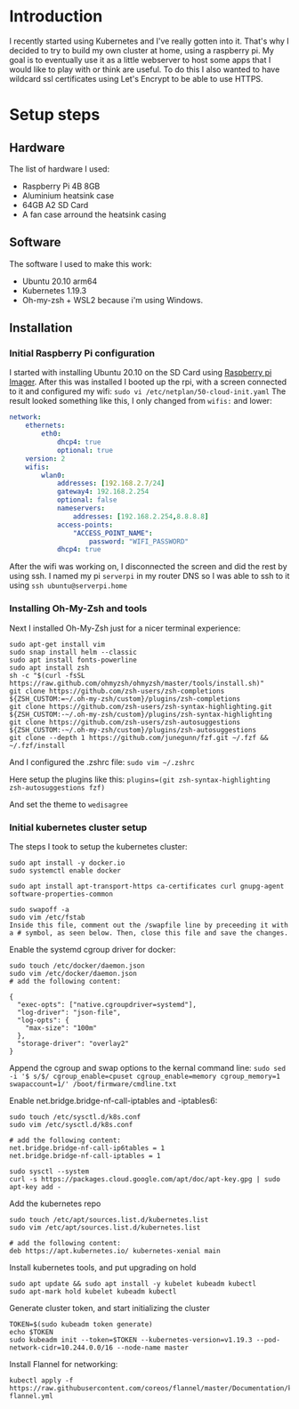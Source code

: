 # Introduction
I recently started using Kubernetes and I've really gotten into it. That's why I decided to try to build my own cluster at home, using a raspberry pi. My goal is to eventually use it as a little webserver to host some apps that I would like to play with or think are useful. To do this I also wanted to have wildcard ssl certificates using Let's Encrypt to be able to use HTTPS.

# Setup steps

## Hardware
The list of hardware I used:
- Raspberry Pi 4B 8GB
- Aluminium heatsink case
- 64GB A2 SD Card
- A fan case arround the heatsink casing

## Software
The software I used to make this work:
- Ubuntu 20.10 arm64
- Kubernetes 1.19.3
- Oh-my-zsh + WSL2 because i'm using Windows.

## Installation

### Initial Raspberry Pi configuration
I started with installing Ubuntu 20.10 on the SD Card using [Raspberry pi Imager](https://www.raspberrypi.org/software/).
After this was installed I booted up the rpi, with a screen connected to it and configured my wifi: `sudo vi /etc/netplan/50-cloud-init.yaml`
The result looked something like this, I only changed from `wifis:` and lower:
```yaml
network:
    ethernets:
        eth0:
            dhcp4: true
            optional: true
    version: 2
    wifis:
        wlan0:
            addresses: [192.168.2.7/24]
            gateway4: 192.168.2.254
            optional: false
            nameservers:
                addresses: [192.168.2.254,8.8.8.8]
            access-points:
                "ACCESS_POINT_NAME":
                    password: "WIFI_PASSWORD"
            dhcp4: true
```

After the wifi was working on, I disconnected the screen and did the rest by using ssh. I named my pi `serverpi` in my router DNS so I was able to ssh to it using `ssh ubuntu@serverpi.home`

### Installing Oh-My-Zsh and tools
Next I installed Oh-My-Zsh just for a nicer terminal experience:

```
sudo apt-get install vim
sudo snap install helm --classic
sudo apt install fonts-powerline
sudo apt install zsh
sh -c "$(curl -fsSL https://raw.github.com/ohmyzsh/ohmyzsh/master/tools/install.sh)"
git clone https://github.com/zsh-users/zsh-completions ${ZSH_CUSTOM:=~/.oh-my-zsh/custom}/plugins/zsh-completions
git clone https://github.com/zsh-users/zsh-syntax-highlighting.git ${ZSH_CUSTOM:-~/.oh-my-zsh/custom}/plugins/zsh-syntax-highlighting
git clone https://github.com/zsh-users/zsh-autosuggestions ${ZSH_CUSTOM:-~/.oh-my-zsh/custom}/plugins/zsh-autosuggestions
git clone --depth 1 https://github.com/junegunn/fzf.git ~/.fzf && ~/.fzf/install
```

And I configured the .zshrc file: `sudo vim ~/.zshrc`

Here setup the plugins like this: `plugins=(git zsh-syntax-highlighting zsh-autosuggestions fzf)`

And set the theme to `wedisagree`

### Initial kubernetes cluster setup
The steps I took to setup the kubernetes cluster:
```
sudo apt install -y docker.io
sudo systemctl enable docker

sudo apt install apt-transport-https ca-certificates curl gnupg-agent software-properties-common

sudo swapoff -a
sudo vim /etc/fstab
Inside this file, comment out the /swapfile line by preceeding it with a # symbol, as seen below. Then, close this file and save the changes.
```

Enable the systemd cgroup driver for docker:
```
sudo touch /etc/docker/daemon.json
sudo vim /etc/docker/daemon.json
# add the following content:

{
  "exec-opts": ["native.cgroupdriver=systemd"],
  "log-driver": "json-file",
  "log-opts": {
    "max-size": "100m"
  },
  "storage-driver": "overlay2"
}
```

Append the cgroup and swap options to the kernal command line:
`sudo sed -i '$ s/$/ cgroup_enable=cpuset cgroup_enable=memory cgroup_memory=1 swapaccount=1/' /boot/firmware/cmdline.txt`

Enable net.bridge.bridge-nf-call-iptables and -iptables6:
```
sudo touch /etc/sysctl.d/k8s.conf
sudo vim /etc/sysctl.d/k8s.conf

# add the following content:
net.bridge.bridge-nf-call-ip6tables = 1
net.bridge.bridge-nf-call-iptables = 1
```
```
sudo sysctl --system
curl -s https://packages.cloud.google.com/apt/doc/apt-key.gpg | sudo apt-key add -
```
Add the kubernetes repo
```
sudo touch /etc/apt/sources.list.d/kubernetes.list
sudo vim /etc/apt/sources.list.d/kubernetes.list

# add the following content:
deb https://apt.kubernetes.io/ kubernetes-xenial main
```

Install kubernetes tools, and put upgrading on hold
```
sudo apt update && sudo apt install -y kubelet kubeadm kubectl
sudo apt-mark hold kubelet kubeadm kubectl
```

Generate cluster token, and start initializing the cluster
```
TOKEN=$(sudo kubeadm token generate)
echo $TOKEN
sudo kubeadm init --token=$TOKEN --kubernetes-version=v1.19.3 --pod-network-cidr=10.244.0.0/16 --node-name master
```

Install Flannel for networking:
```
kubectl apply -f https://raw.githubusercontent.com/coreos/flannel/master/Documentation/kube-flannel.yml
```
